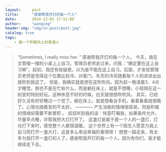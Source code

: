 ```yaml
---
layout:     post
title:      "感谢帮我开灯的每一个人"
date:       2024-12-03 17:51:00
author:     "wanqing"
header-img: "img/in-post/post.jpg"
catalog: true
tags:
    - 做一个积极向上的普通人
---
```


> “Sometimes, I really miss her. ”
感谢帮我开灯的每一个人。
今天，我在文管楼一楼的小桌上上自习。管理员老师走过来，问我：“确定要在这上自习嘛”。起初，我还有些疑惑，以为是不能在这上自习。后面，才发现管理员老师是觉得这个位置比较冷，对着门，冬天的冷风随着每个人的进进出出就吹到我这了。
但是，我确实就是想在这吹吹风。因为前一晚凌晨3、4点才睡觉。倒也不是在忙些什么，而是躺在床上，就是不想睡，小视频在这一刻变的特别好玩。这种休息不好的时候，白天就很想吹吹风。
其实，已经好久没有好好睡过一个觉了。躺在床上，就是想看会手机，看着看着就很晚了。心情也随着变的不太好。
———— 产生消极的情绪很容易，但是积极的情绪却需要不断累积 。
叔叔听到我的话：特意叮嘱我，如果条件允许，尽量早点睡，并帮我把大灯打开了。
这盏灯是属于我一个人的一盏灯，灯光打下来时，感觉整个人都很温暖。
这个世界上有一个陌生人愿意为我上自习而打开一盏大灯，这是多么幸运幸福的事情呀！
想想一路走来，有太多为我打开一盏灯的人了。感谢帮我开灯的每一个人，因为有你们，我才能继续走下去。
